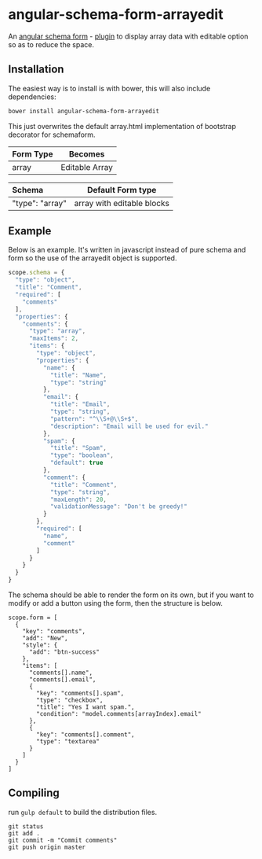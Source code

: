 # angular-schema-form-arrayedit
An [angular schema form](https://github.com/json-schema-form/angular-schema-form) - [plugin](https://github.com/json-schema-form/angular-schema-form/blob/development/docs/extending.md) to display array data with editable option so as to reduce the space.

Installation
------------

The easiest way is to install is with bower, this will also include dependencies:
```bash
bower install angular-schema-form-arrayedit
```

This just overwrites the default array.html implementation of bootstrap decorator for schemaform. 

|   Form Type    |       Becomes       |
|:---------------|:-------------------:|
|   array        |  Editable Array   |

| Schema             |   Default Form type  |
|:-------------------|:------------:|
| "type": "array"    |   array with editable blocks   |

Example
-----------------
Below is an example. It's written in javascript instead of pure schema and form so the use of the arrayedit object is supported.

```javascript
scope.schema = {
  "type": "object",
  "title": "Comment",
  "required": [
    "comments"
  ],
  "properties": {
    "comments": {
      "type": "array",
      "maxItems": 2,
      "items": {
        "type": "object",
        "properties": {
          "name": {
            "title": "Name",
            "type": "string"
          },
          "email": {
            "title": "Email",
            "type": "string",
            "pattern": "^\\S+@\\S+$",
            "description": "Email will be used for evil."
          },
          "spam": {
            "title": "Spam",
            "type": "boolean",
            "default": true
          },
          "comment": {
            "title": "Comment",
            "type": "string",
            "maxLength": 20,
            "validationMessage": "Don't be greedy!"
          }
        },
        "required": [
          "name",
          "comment"
        ]
      }
    }
  }
}
```
The schema should be able to render the form on its own, but if you want to modify or add a button using the form, then the structure is below.

```
scope.form = [
  {
    "key": "comments",
    "add": "New",
    "style": {
      "add": "btn-success"
    },
    "items": [
      "comments[].name",
      "comments[].email",
      {
        "key": "comments[].spam",
        "type": "checkbox",
        "title": "Yes I want spam.",
        "condition": "model.comments[arrayIndex].email"
      },
      {
        "key": "comments[].comment",
        "type": "textarea"
      }
    ]
  }
]
```

Compiling
------------
run `gulp default` to build the distribution files.

```
git status 
git add .
git commit -m "Commit comments"
git push origin master 
 
```